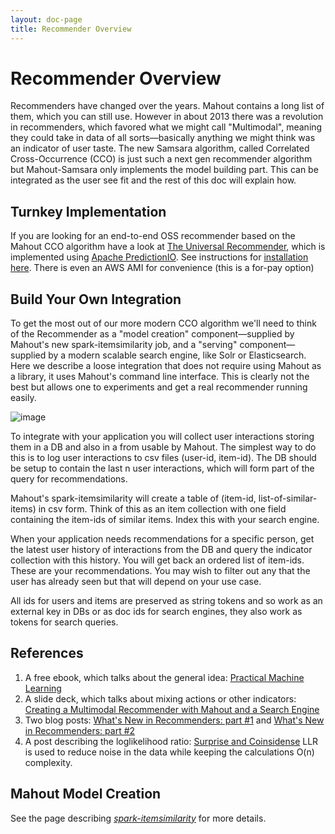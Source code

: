 ```yaml
---
layout: doc-page
title: Recommender Overview
---
```



# Recommender Overview

Recommenders have changed over the years. Mahout contains a long list of them, which you can still use. However in about 2013 there was a revolution in recommenders, which favored what we might call "Multimodal", meaning they could take in data of all sorts&mdash;basically anything we might think was an indicator of user taste. The new Samsara algorithm, called Correlated Cross-Occurrence (CCO) is just such a next gen recommender algorithm but Mahout-Samsara only implements the model building part. This can be integrated as the user see fit and the rest of this doc will explain how.

## Turnkey Implementation

If you are looking for an end-to-end OSS recommender based on the Mahout CCO algorithm have a look at [The Universal Recommender](https://github.com/actionml/universal-recommender), which is implemented using [Apache PredictionIO](http://predictionio.apache.org/). See instructions for [installation here](http://actionml.com/docs/pio_by_actionml). There is even an AWS AMI for convenience (this is a for-pay option)

## Build Your Own Integration

To get the most out of our more modern CCO algorithm we'll need to think of the Recommender as a "model creation" component&mdash;supplied by Mahout's new spark-itemsimilarity job, and a "serving" component&mdash;supplied by a modern scalable search engine, like Solr or Elasticsearch. Here we describe a loose integration that does not require using Mahout as a library, it uses Mahout's command line interface. This is clearly not the best but allows one to experiments and get a real recommender running easily.

![image](http://i.imgur.com/fliHMBo.png)

To integrate with your application you will collect user interactions storing them in a DB and also in a from usable by Mahout. The simplest way to do this is to log user interactions to csv files (user-id, item-id). The DB should be setup to contain the last n user interactions, which will form part of the query for recommendations.

Mahout's spark-itemsimilarity will create a table of (item-id, list-of-similar-items) in csv form. Think of this as an item collection with one field containing the item-ids of similar items. Index this with your search engine. 

When your application needs recommendations for a specific person, get the latest user history of interactions from the DB and query the indicator collection with this history. You will get back an ordered list of item-ids. These are your recommendations. You may wish to filter out any that the user has already seen but that will depend on your use case.

All ids for users and items are preserved as string tokens and so work as an external key in DBs or as doc ids for search engines, they also work as tokens for search queries.

## References

1. A free ebook, which talks about the general idea: [Practical Machine Learning](https://www.mapr.com/practical-machine-learning)
2. A slide deck, which talks about mixing actions or other indicators: [Creating a Multimodal Recommender with Mahout and a Search Engine](http://occamsmachete.com/ml/2014/10/07/creating-a-unified-recommender-with-mahout-and-a-search-engine/)
3. Two blog posts: [What's New in Recommenders: part #1](http://occamsmachete.com/ml/2014/08/11/mahout-on-spark-whats-new-in-recommenders/)
and  [What's New in Recommenders: part #2](http://occamsmachete.com/ml/2014/09/09/mahout-on-spark-whats-new-in-recommenders-part-2/)
3. A post describing the loglikelihood ratio:  [Surprise and Coinsidense](http://tdunning.blogspot.com/2008/03/surprise-and-coincidence.html)  LLR is used to reduce noise in the data while keeping the calculations O(n) complexity.

## Mahout Model Creation

See the page describing [*spark-itemsimilarity*](http://mahout.apache.org/users/recommender/intro-cooccurrence-spark.html) for more details.

